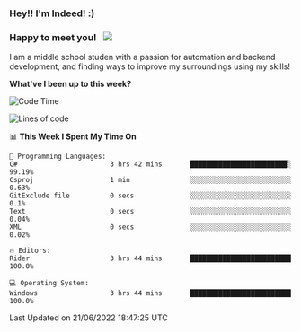 ### Hey!! I'm Indeed! :) 

### Happy to meet you! &nbsp; ![](https://visitor-badge.glitch.me/badge?page_id=Indeedornot.Indeedornot)

I am a middle school studen with a passion for automation and backend development, and finding ways to improve my surroundings using my skills!

**What've I been up to this week?** 

<!--START_SECTION:waka-->
![Code Time](http://img.shields.io/badge/Code%20Time-0%20secs-blue)

![Lines of code](https://img.shields.io/badge/From%20Hello%20World%20I%27ve%20Written-776%20Thousand%20lines%20of%20code-blue)

📊 **This Week I Spent My Time On** 

```text
💬 Programming Languages: 
C#                       3 hrs 42 mins       ████████████████████████░   99.19% 
Csproj                   1 min               ░░░░░░░░░░░░░░░░░░░░░░░░░   0.63% 
GitExclude file          0 secs              ░░░░░░░░░░░░░░░░░░░░░░░░░   0.1% 
Text                     0 secs              ░░░░░░░░░░░░░░░░░░░░░░░░░   0.04% 
XML                      0 secs              ░░░░░░░░░░░░░░░░░░░░░░░░░   0.02%

🔥 Editors: 
Rider                    3 hrs 44 mins       █████████████████████████   100.0%

💻 Operating System: 
Windows                  3 hrs 44 mins       █████████████████████████   100.0%

```


 Last Updated on 21/06/2022 18:47:25 UTC
<!--END_SECTION:waka-->
